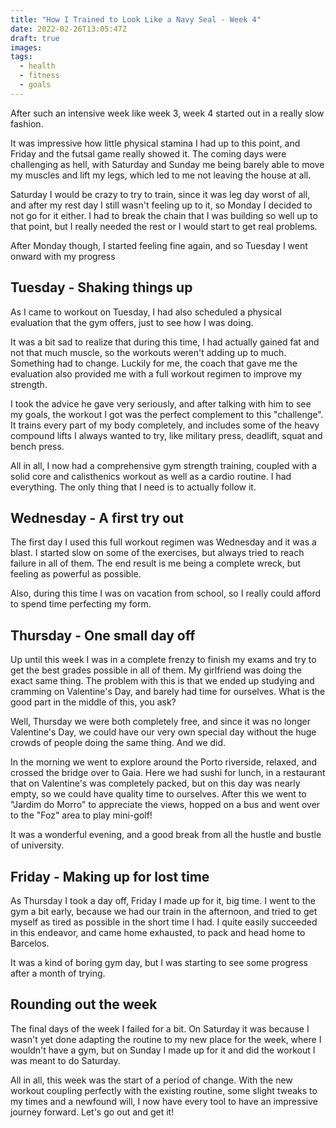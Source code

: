```yaml
---
title: "How I Trained to Look Like a Navy Seal - Week 4"
date: 2022-02-26T13:05:47Z
draft: true
images:
tags:
  - health
  - fitness
  - goals
---
```


After such an intensive week like week 3, week 4 started out in a really slow fashion.

It was impressive how little physical stamina I had up to this point, and Friday and the futsal game really showed it. The coming days were challenging as hell, with Saturday and Sunday me being barely able to move my muscles and lift my legs, which led to me not leaving the house at all.

Saturday I would be crazy to try to train, since it was leg day worst of all, and after my rest day I still wasn't feeling up to it, so Monday I decided to not go for it either. I had to break the chain that I was building so well up to that point, but I really needed the rest or I would start to get real problems.

After Monday though, I started feeling fine again, and so Tuesday I went onward with my progress

## Tuesday - Shaking things up

As I came to workout on Tuesday, I had also scheduled a physical evaluation that the gym offers, just to see how I was doing.

It was a bit sad to realize that during this time, I had actually gained fat and not that much muscle, so the workouts weren't adding up to much. Something had to change. Luckily for me, the coach that gave me the evaluation also provided me with a full workout regimen to improve my strength.

I took the advice he gave very seriously, and after talking with him to see my goals, the workout I got was the perfect complement to this "challenge". It trains every part of my body completely, and includes some of the heavy compound lifts I always wanted to try, like military press, deadlift, squat and bench press.

All in all, I now had a comprehensive gym strength training, coupled with a solid core and calisthenics workout as well as a cardio routine. I had everything. The only thing that I need is to actually follow it.

## Wednesday - A first try out

The first day I used this full workout regimen was Wednesday and it was a blast. I started slow on some of the exercises, but always tried to reach failure in all of them. The end result is me being a complete wreck, but feeling as powerful as possible.

Also, during this time I was on vacation from school, so I really could afford to spend time perfecting my form.

## Thursday - One small day off

Up until this week I was in a complete frenzy to finish my exams and try to get the best grades possible in all of them. My girlfriend was doing the exact same thing. The problem with this is that we ended up studying and cramming on Valentine's Day, and barely had time for ourselves. What is the good part in the middle of this, you ask?

Well, Thursday we were both completely free, and since it was no longer Valentine's Day, we could have our very own special day without the huge crowds of people doing the same thing. And we did.

In the morning we went to explore around the Porto riverside, relaxed, and crossed the bridge over to Gaia. Here we had sushi for lunch, in a restaurant that on Valentine's was completely packed, but on this day was nearly empty, so we could have quality time to ourselves. After this we went to "Jardim do Morro" to appreciate the views, hopped on a bus and went over to the "Foz" area to play mini-golf!

It was a wonderful evening, and a good break from all the hustle and bustle of university.

## Friday - Making up for lost time

As Thursday I took a day off, Friday I made up for it, big time. I went to the gym a bit early, because we had our train in the afternoon, and tried to get myself as tired as possible in the short time I had. I quite easily succeeded in this endeavor, and came home exhausted, to pack and head home to Barcelos.

It was a kind of boring gym day, but I was starting to see some progress after a month of trying.

## Rounding out the week

The final days of the week I failed for a bit. On Saturday it was because I wasn't yet done adapting the routine to my new place for the week, where I wouldn't have a gym, but on Sunday I made up for it and did the workout I was meant to do Saturday.

All in all, this week was the start of a period of change. With the new workout coupling perfectly with the existing routine, some slight tweaks to my times and a newfound will, I now have every tool to have an impressive journey forward. Let's go out and get it!
